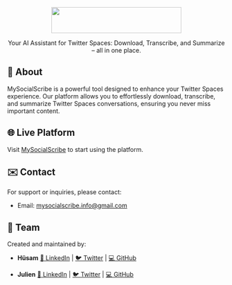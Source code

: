 <div align="center">
  <image src="https://mysocialscribe.com/logo.png" width="300px" height="60px">
  <p>Your AI Assistant for Twitter Spaces: Download, Transcribe, and Summarize – all in one place.</p>
</div>

## 🌟 About

MySocialScribe is a powerful tool designed to enhance your Twitter Spaces experience. Our platform allows you to effortlessly download, transcribe, and summarize Twitter Spaces conversations, ensuring you never miss important content.

## 🌐 Live Platform

Visit [MySocialScribe](https://mysocialscribe.com/) to start using the platform.

## ✉️ Contact

For support or inquiries, please contact:

- Email: [mysocialscribe.info@gmail.com](mailto:mysocialscribe.info@gmail.com)

## 👥 Team

Created and maintained by:

- **Hüsam** [🔗 LinkedIn](https://www.linkedin.com/in/husamql3/) | [🐦 Twitter](https://twitter.com/husamql3) | [💻 GitHub](https://github.com/husamql3)

- **Julien** [🔗 LinkedIn](https://www.linkedin.com/in/julienbarbier/) | [🐦 Twitter](https://x.com/julienbarbier42) | [💻 GitHub](https://github.com/jbarbier)
